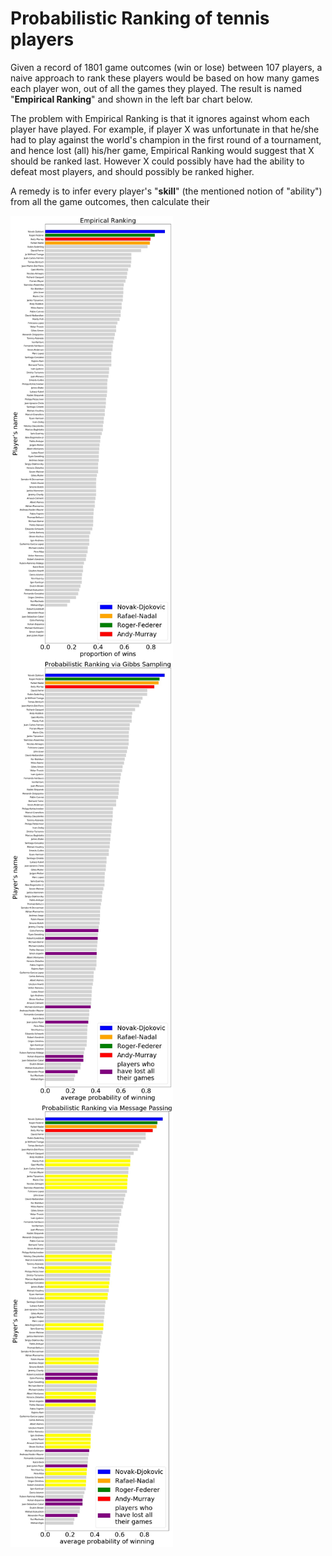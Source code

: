 # Probabilistic Ranking of tennis players

Given a record of 1801 game outcomes (win or lose) between 107 players, a naive approach to rank these players would be based on how many games each player won, out of all the games they played. The result is named "**Empirical Ranking**" and shown in the left bar chart below.

<!-- <p float="center">
  <img align="middle" width=260 src="demo_images/.jpg" \>
</p> -->

The problem with Empirical Ranking is that it ignores against whom each player have played. For example, if player X was unfortunate in that he/she had to play against the world's champion in the first round of a tournament, and hence lost (all) his/her game, Empirical Ranking would suggest that X should be ranked last. However X could possibly have had the ability to defeat most players, and should possibly be ranked higher.

A remedy is to infer every player's "**skill**" (the mentioned notion of "ability") from all the game outcomes, then calculate their 

<p float="center">
  <img align="middle" width=260 src="demo_images/e_empirical.jpg" \>
  <img align="middle" width=260 src="demo_images/e_Gibbs.jpg" \>
  <img align="middle" width=260 src="demo_images/e_MP.jpg" \>
</p>
